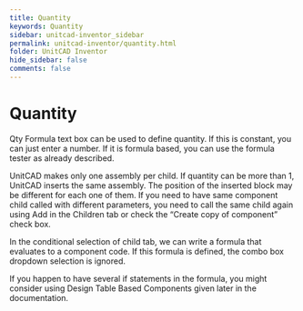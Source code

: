 ```yaml
---
title: Quantity
keywords: Quantity
sidebar: unitcad-inventor_sidebar
permalink: unitcad-inventor/quantity.html
folder: UnitCAD Inventor
hide_sidebar: false
comments: false
---
```

# Quantity



Qty Formula text box can be used to define quantity. If this is constant, you can just enter a number. If it is formula based, you can use the formula tester as already described.

UnitCAD makes only one assembly per child. If quantity can be more than 1, UnitCAD inserts the same assembly. The position of the inserted block may be different for each one of them. If you need to have same component child called with different parameters, you need to call the same child again using Add in the Children tab or check the “Create copy of component” check box.

In the conditional selection of child tab, we can write a formula that evaluates to a component code. If this formula is defined, the combo box dropdown selection is ignored.

If you happen to have several if statements in the formula, you might consider using Design Table Based Components given later in the documentation.
